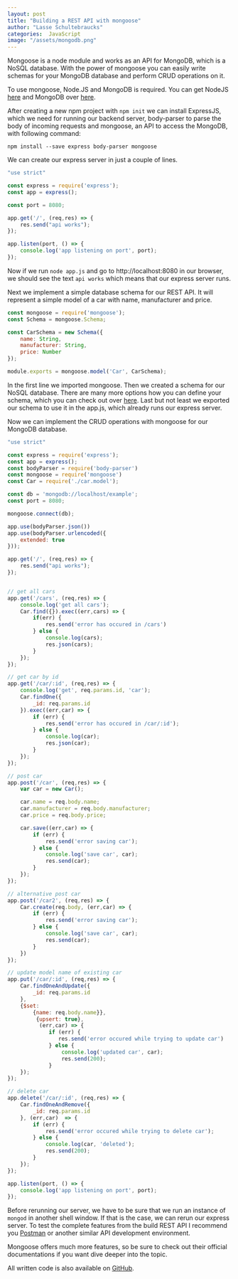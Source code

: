 ```yaml
---
layout: post
title: "Building a REST API with mongoose" 
author: "Lasse Schultebraucks"
categories:  JavaScript
image: "/assets/mongodb.png"
---
```


Mongoose is a node module and works as an API for MongoDB, which is a NoSQL database. With the power of mongoose you can easily write schemas for your MongoDB database and perform CRUD operations on it.

To use mongoose, Node.JS and MongoDB is required. You can get NodeJS [here](https://nodejs.org/en/) and MongoDB over [here](https://docs.mongodb.com/manual/installation/).

After creating a new npm project with `npm init` we can install ExpressJS, which we need for running our backend server, body-parser to parse the body of incoming requests and mongoose, an API to access the MongoDB, with following command:

```
npm install --save express body-parser mongoose
```

We can create our express server in just a couple of lines.

```javascript
"use strict"

const express = require('express');
const app = express();

const port = 8080;

app.get('/', (req,res) => {
    res.send("api works");
});

app.listen(port, () => {
    console.log('app listening on port', port);
});
```

Now if we run `node app.js` and go to http://localhost:8080 in our browser, we should see the text `api works` which means that our express server runs. 

Next we implement a simple database schema for our REST API. It will represent a simple model of a car with name, manufacturer and price.

```javascript
const mongoose = require('mongoose');
const Schema = mongoose.Schema;

const CarSchema = new Schema({
    name: String,
    manufacturer: String,
    price: Number
});

module.exports = mongoose.model('Car', CarSchema);
```

In the first line we imported mongoose. Then we created a schema for our NoSQL database. There are many more options how you can define your schema, which you can check out over [here](http://mongoosejs.com/docs/guide.html). Last but not least we exported our schema to use it in the app.js, which already runs our express server.

Now we can implement the CRUD operations with mongoose for our MongoDB database.

```javascript
"use strict"

const express = require('express');
const app = express();
const bodyParser = require('body-parser')
const mongoose = require('mongoose')
const Car = require('./car.model');  

const db = 'mongodb://localhost/example';
const port = 8080;

mongoose.connect(db);

app.use(bodyParser.json())
app.use(bodyParser.urlencoded({
    extended: true
}));

app.get('/', (req,res) => {
    res.send("api works");
});


// get all cars
app.get('/cars', (req,res) => {
    console.log('get all cars');
    Car.find({}).exec((err,cars) => {
        if(err) {
            res.send('error has occured in /cars')
        } else {
            console.log(cars);
            res.json(cars);
        }
    });
});

// get car by id
app.get('/car/:id', (req,res) => {
    console.log('get', req.params.id, 'car');
    Car.findOne({
        _id: req.params.id
    }).exec((err,car) => {
        if (err) {
            res.send('error has occured in /car/:id');
        } else {
            console.log(car);
            res.json(car);
        }
    });
});

// post car
app.post('/car', (req,res) => {
    var car = new Car();

    car.name = req.body.name;
    car.manufacturer = req.body.manufacturer;
    car.price = req.body.price;

    car.save((err,car) => {
        if (err) {
            res.send('error saving car');
        } else {
            console.log('save car', car);
            res.send(car);
        }
    });
});

// alternative post car
app.post('/car2', (req,res) => {
    Car.create(req.body, (err,car) => {
        if (err) {
            res.send('error saving car');
        } else {
            console.log('save car', car);
            res.send(car);
        }
    })
});

// update model name of existing car
app.put('/car/:id', (req,res) => {
    Car.findOneAndUpdate({
        _id: req.params.id
    }, 
    {$set: 
        {name: req.body.name}},
         {upsert: true},
          (err,car) => {
             if (err) {
                res.send('error occured while trying to update car')
             } else {
                 console.log('updated car', car);
                 res.send(200);
             }
    });
});

// delete car
app.delete('/car/:id', (req,res) => {
    Car.findOneAndRemove({
        _id: req.params.id
    }, (err,car)  => {
        if (err) {
            res.send('error occured while trying to delete car');
        } else {
            console.log(car, 'deleted');
            res.send(200);
        }
    });
});

app.listen(port, () => {
    console.log('app listening on port', port);
});
```

Before rerunning our server, we have to be sure that we run an instance of `mongod` in another shell window. If that is the case, we can rerun our express server. To test the complete features from the build REST API I recommend you [Postman](https://www.getpostman.com/) or another similar API development environment.

Mongoose offers much more features, so be sure to check out their official documentations if you want dive deeper into the topic.

All written code is also available on [GitHub](https://github.com/LSchultebraucks/mongoose-crud-example).